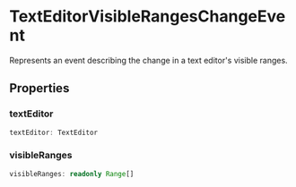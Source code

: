 # TextEditorVisibleRangesChangeEvent

Represents an event describing the change in a text editor's visible ranges.

## Properties

### textEditor

```typescript
textEditor: TextEditor
```

### visibleRanges

```typescript
visibleRanges: readonly Range[]
```

